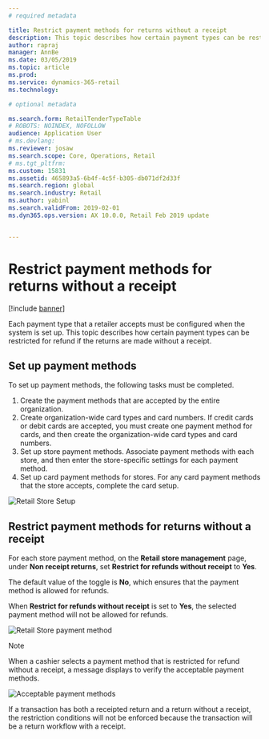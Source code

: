 ```yaml
---
# required metadata

title: Restrict payment methods for returns without a receipt
description: This topic describes how certain payment types can be restricted for refund if the returns are made without a receipt.
author: rapraj
manager: AnnBe
ms.date: 03/05/2019
ms.topic: article
ms.prod: 
ms.service: dynamics-365-retail
ms.technology: 

# optional metadata

ms.search.form: RetailTenderTypeTable
# ROBOTS: NOINDEX, NOFOLLOW
audience: Application User
# ms.devlang: 
ms.reviewer: josaw
ms.search.scope: Core, Operations, Retail
# ms.tgt_pltfrm: 
ms.custom: 15831
ms.assetid: 465893a5-6b4f-4c5f-b305-db071df2d33f
ms.search.region: global
ms.search.industry: Retail
ms.author: yabinl
ms.search.validFrom: 2019-02-01
ms.dyn365.ops.version: AX 10.0.0, Retail Feb 2019 update


---
```


# Restrict payment methods for returns without a receipt


[!include [banner](includes/banner.md)]

Each payment type that a retailer accepts must be configured when the system is set up. This topic describes how certain payment types can be restricted for refund if the returns are made without a receipt.

## Set up payment methods

To set up payment methods, the following tasks must be completed.
1. Create the payment methods that are accepted by the entire organization.
2. Create organization-wide card types and card numbers. If credit cards or debit cards are accepted, you must create one payment method for cards, and then create the organization-wide card types and card numbers.
3. Set up store payment methods. Associate payment methods with each store, and then enter the store-specific settings for each payment method.
4. Set up card payment methods for stores. For any card payment methods that the store accepts, complete the card setup.

![Retail Store Setup](media/NoReceiptReturns1.png "Retail Store Setup") 


## Restrict payment methods for returns without a receipt

For each store payment method, on the **Retail store management** page, under **Non receipt returns**, set **Restrict for refunds without receipt** to **Yes**. 

The default value of the toggle is **No**, which ensures that the payment method is allowed for refunds. 

When **Restrict for refunds without receipt** is set to **Yes**, the selected payment method will not be allowed for refunds. 

![Retail Store payment method](media/NoReceiptReturns3.png "Retail Store Payment Method") 

> [!NOTE]
> When a cashier selects a payment method that is restricted for refund without a receipt, a message displays to verify the acceptable payment methods.

![Acceptable payment methods](media/NoReceiptReturns4.png "Acceptable payment methods") 

If a transaction has both a receipted return and a return without a receipt, the restriction conditions will not be enforced because the transaction will be a return workflow with a receipt. 

